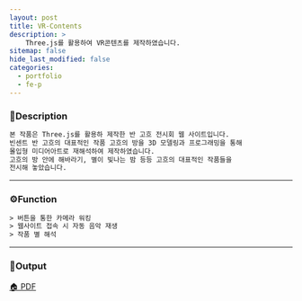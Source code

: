 ```yaml
---
layout: post
title: VR-Contents
description: >
    Three.js를 활용하여 VR콘텐츠를 제작하였습니다.
sitemap: false
hide_last_modified: false
categories:
  - portfolio
  - fe-p
---
```


<!-- ### VR-FE -->

### 📝Description
~~~html
본 작품은 Three.js를 활용하 제작한 반 고흐 전시회 웹 사이트입니다.
빈센트 반 고흐의 대표적인 작품 고흐의 방을 3D 모델링과 프로그래밍을 통해
몰입형 미디어아트로 재해석하여 제작하였습니다.
고흐의 방 안에 해바라기, 별이 빛나는 밤 등등 고흐의 대표적인 작품들을
전시해 놓았습니다.
~~~

----

### ⚙️Function
~~~html
> 버튼을 통한 카메라 워킹
> 웹사이트 접속 시 자동 음악 재생
> 작품 별 해석
~~~
----

### 📌Output

[🏠 PDF](/assets/pdf/VR-contents.pdf)
